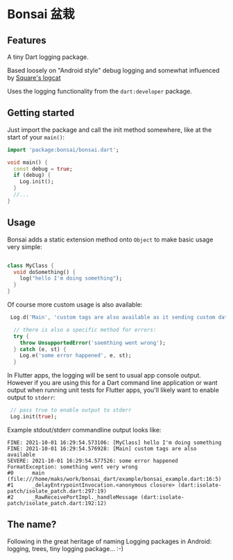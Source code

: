 # Bonsai 盆栽

## Features

A tiny Dart logging package.

Based loosely on "Android style" debug logging and somewhat influenced by [Square's logcat](https://github.com/square/logcat)

Uses the logging functionality from the `dart:developer` package.

## Getting started

Just import the package and call the init method somewhere, like at the start of your `main()`:

```dart
import 'package:bonsai/bonsai.dart';

void main() {
  const debug = true;
  if (debug) {
    Log.init();
  }
  //...
}
```

## Usage

Bonsai adds a static extension method onto `Object` to make basic usage very simple:

```dart

class MyClass {
  void doSomething() {
    log("hello I'm doing something");
  }
}
```

Of course more custom usage is also available:

```dart
 Log.d('Main', 'custom tags are also available as it sending custom data:', data: myObj);

  // there is also a specific method for errors:
  try {
    throw UnsupportedError('soemthing went wrong');
  } catch (e, st) {
    Log.e('some error happened', e, st);
  }
```

In Flutter apps, the logging will be sent to usual app console output. However if you are using this for a Dart command line application or want output when running unit tests for Flutter apps, you'll likely want to enable output to `stderr`:

```dart
 // pass true to enable output to stderr
 Log.init(true);
```

Example stdout/stderr commandline output looks like:

```
FINE: 2021-10-01 16:29:54.573106: [MyClass] hello I'm doing something
FINE: 2021-10-01 16:29:54.576928: [Main] custom tags are also available
SEVERE: 2021-10-01 16:29:54.577526: some error happened
FormatException: something went very wrong
#0      main (file:///home/maks/work/bonsai_dart/example/bonsai_example.dart:16:5)
#1      _delayEntrypointInvocation.<anonymous closure> (dart:isolate-patch/isolate_patch.dart:297:19)
#2      _RawReceivePortImpl._handleMessage (dart:isolate-patch/isolate_patch.dart:192:12)
```

## The name? 

Following in the great heritage of naming Logging packages in Android: logging, trees, tiny logging package... :-)


